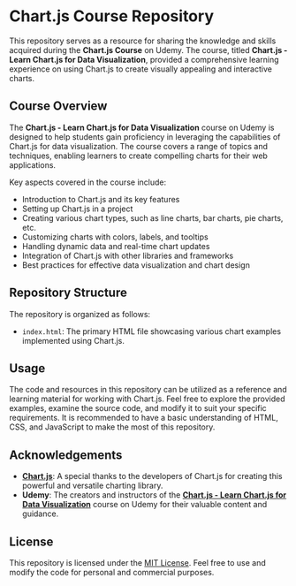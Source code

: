 # Chart.js Course Repository

This repository serves as a resource for sharing the knowledge and skills acquired during the **Chart.js Course** on Udemy. The course, titled **Chart.js - Learn Chart.js for Data Visualization**, provided a comprehensive learning experience on using Chart.js to create visually appealing and interactive charts.

## Course Overview

The **Chart.js - Learn Chart.js for Data Visualization** course on Udemy is designed to help students gain proficiency in leveraging the capabilities of Chart.js for data visualization. The course covers a range of topics and techniques, enabling learners to create compelling charts for their web applications.

Key aspects covered in the course include:

- Introduction to Chart.js and its key features
- Setting up Chart.js in a project
- Creating various chart types, such as line charts, bar charts, pie charts, etc.
- Customizing charts with colors, labels, and tooltips
- Handling dynamic data and real-time chart updates
- Integration of Chart.js with other libraries and frameworks
- Best practices for effective data visualization and chart design

## Repository Structure

The repository is organized as follows:

- `index.html`: The primary HTML file showcasing various chart examples implemented using Chart.js.

## Usage

The code and resources in this repository can be utilized as a reference and learning material for working with Chart.js. Feel free to explore the provided examples, examine the source code, and modify it to suit your specific requirements. It is recommended to have a basic understanding of HTML, CSS, and JavaScript to make the most of this repository.

## Acknowledgements

- [**Chart.js**](https://www.chartjs.org/): A special thanks to the developers of Chart.js for creating this powerful and versatile charting library.
- **Udemy**: The creators and instructors of the [**Chart.js - Learn Chart.js for Data Visualization**](https://www.udemy.com/course/chart-js) course on Udemy for their valuable content and guidance.

## License

This repository is licensed under the [MIT License](LICENSE). Feel free to use and modify the code for personal and commercial purposes.